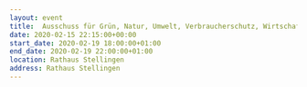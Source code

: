 ```yaml
---
layout: event
title:  Ausschuss für Grün, Natur, Umwelt, Verbraucherschutz, Wirtschaft, Digitalisierung
date: 2020-02-15 22:15:00+00:00
start_date: 2020-02-19 18:00:00+01:00
end_date: 2020-02-19 22:00:00+01:00
location: Rathaus Stellingen
address: Rathaus Stellingen
---
```

